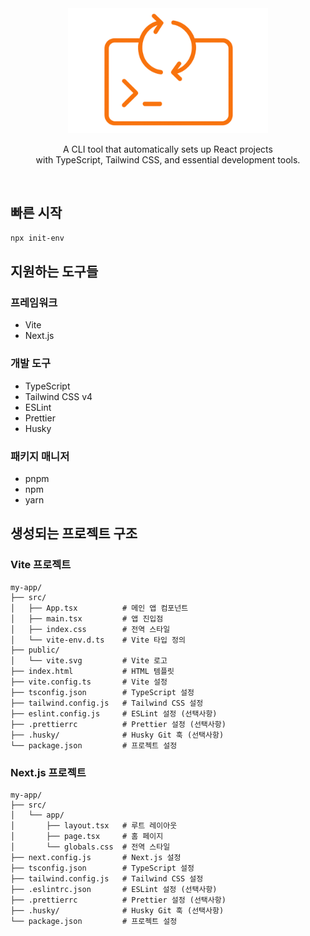 <div align="center">
  <img src="public/logo.png" height="200">
  <p>
    A CLI tool that automatically sets up React projects 
    <br/>
    with TypeScript, Tailwind CSS, and essential development tools.
  </p>
</div>

<br/>

## 빠른 시작

```bash
npx init-env
```

## 지원하는 도구들

### 프레임워크
- Vite
- Next.js

### 개발 도구
- TypeScript
- Tailwind CSS v4
- ESLint
- Prettier
- Husky

### 패키지 매니저
- pnpm
- npm
- yarn

## 생성되는 프로젝트 구조

### Vite 프로젝트
```
my-app/
├── src/
│   ├── App.tsx          # 메인 앱 컴포넌트
│   ├── main.tsx         # 앱 진입점
│   ├── index.css        # 전역 스타일
│   └── vite-env.d.ts    # Vite 타입 정의
├── public/
│   └── vite.svg         # Vite 로고
├── index.html           # HTML 템플릿
├── vite.config.ts       # Vite 설정
├── tsconfig.json        # TypeScript 설정
├── tailwind.config.js   # Tailwind CSS 설정
├── eslint.config.js     # ESLint 설정 (선택사항)
├── .prettierrc          # Prettier 설정 (선택사항)
├── .husky/              # Husky Git 훅 (선택사항)
└── package.json         # 프로젝트 설정
```

### Next.js 프로젝트
```
my-app/
├── src/
│   └── app/
│       ├── layout.tsx   # 루트 레이아웃
│       ├── page.tsx     # 홈 페이지
│       └── globals.css  # 전역 스타일
├── next.config.js       # Next.js 설정
├── tsconfig.json        # TypeScript 설정
├── tailwind.config.js   # Tailwind CSS 설정
├── .eslintrc.json       # ESLint 설정 (선택사항)
├── .prettierrc          # Prettier 설정 (선택사항)
├── .husky/              # Husky Git 훅 (선택사항)
└── package.json         # 프로젝트 설정
```

<!-- 
## 개발

### 로컬에서 테스트
```bash
# 의존성 설치
pnpm install

# 빌드
pnpm run build

# 로컬에서 실행
node dist/index.js my-test-app
```

### npm에 배포
```bash
# 로그인
npm login

# 배포
npm publish
``` -->
